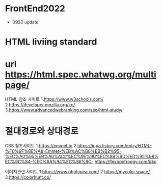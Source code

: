 # FrontEnd2022
- 0920 update
# HTML liviing standard
# url https://html.spec.whatwg.org/multipage/

HTML 참조 사이트
1.https://www.w3schools.com/
2.https://developer.mozilla.org/ko/
3.https://www.advancedwebranking.com/seo/html-study/

# 절대경로와 상대경로

CSS 참조사이트
1.https://emmet.io
2.https://inpa.tistory.com/entry/HTML-%F0%9F%8E%A8-Emmet-%EB%AC%B8%EB%B2%95-%EC%A0%95%EB%A6%AC#%EC%9E%90%EC%8B%9D%ED%95%98%EC%9C%84-%EC%9A%94%EC%86%8C-
https://flexboxfroggy.com/#ko

이미지관련 사이트
1.https://www.photopea.com/
2.https://mycolor.space/
3.https://colorhunt.co/